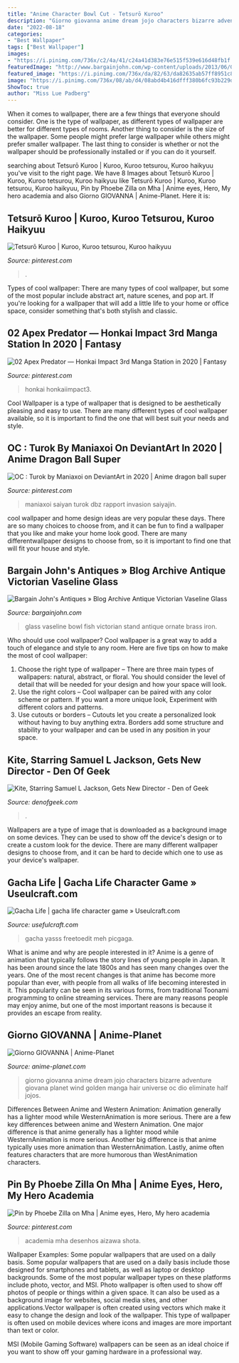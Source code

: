 ```yaml
---
title: "Anime Character Bowl Cut - Tetsurō Kuroo"
description: "Giorno giovanna anime dream jojo characters bizarre adventure giovana planet wind golden manga hair universe oc dio eliminate half jojos"
date: "2022-08-18"
categories:
- "Best Wallpaper"
tags: ["Best Wallpaper"]
images:
- "https://i.pinimg.com/736x/c2/4a/41/c24a41d383e76e515f539e616d48fb1f.jpg"
featuredImage: "http://www.bargainjohn.com/wp-content/uploads/2013/06/G797CFishBowl1.jpg"
featured_image: "https://i.pinimg.com/736x/da/82/63/da82635ab57ff8951c8bc98823ec2121.jpg"
image: "https://i.pinimg.com/736x/08/ab/d4/08abd4b416dfff380b6fc93b229d07d8.jpg"
ShowToc: true
author: "Miss Lue Padberg"
---
```



When it comes to wallpaper, there are a few things that everyone should consider. One is the type of wallpaper, as different types of wallpaper are better for different types of rooms. Another thing to consider is the size of the wallpaper. Some people might prefer large wallpaper while others might prefer smaller wallpaper. The last thing to consider is whether or not the wallpaper should be professionally installed or if you can do it yourself.

	

		
searching about Tetsurō Kuroo | Kuroo, Kuroo tetsurou, Kuroo haikyuu you've visit to the right page. We have 8 Images about Tetsurō Kuroo | Kuroo, Kuroo tetsurou, Kuroo haikyuu like Tetsurō Kuroo | Kuroo, Kuroo tetsurou, Kuroo haikyuu, Pin by Phoebe Zilla on Mha | Anime eyes, Hero, My hero academia and also Giorno GIOVANNA | Anime-Planet. Here it is:
		
    
## Tetsurō Kuroo | Kuroo, Kuroo Tetsurou, Kuroo Haikyuu

<img loading=lazy src="https://i.pinimg.com/736x/da/82/63/da82635ab57ff8951c8bc98823ec2121.jpg" onerror="this.onerror=null;this.src='https://tse2.mm.bing.net/th?id=OIP.lyfWesiwLFCky9tJbV39OAHaNL&amp;pid=15.1';" alt="Tetsurō Kuroo | Kuroo, Kuroo tetsurou, Kuroo haikyuu">

_Source: pinterest.com_

>. 

	

Types of cool wallpaper:
There are many types of cool wallpaper, but some of the most popular include abstract art, nature scenes, and pop art. If you're looking for a wallpaper that will add a little life to your home or office space, consider something that's both stylish and classic.

    
## 02 Apex Predator — Honkai Impact 3rd Manga Station In 2020 | Fantasy

<img loading=lazy src="https://i.pinimg.com/736x/c2/4a/41/c24a41d383e76e515f539e616d48fb1f.jpg" onerror="this.onerror=null;this.src='https://tse1.mm.bing.net/th?id=OIP.F2VruEmMsxWGeqzUJOBtCQHaKd&amp;pid=15.1';" alt="02 Apex Predator — Honkai Impact 3rd Manga Station in 2020 | Fantasy">

_Source: pinterest.com_

>honkai honkaiimpact3. 

	

Cool Wallpaper is a type of wallpaper that is designed to be aesthetically pleasing and easy to use. There are many different types of cool wallpaper available, so it is important to find the one that will best suit your needs and style.

    
## OC : Turok By Maniaxoi On DeviantArt In 2020 | Anime Dragon Ball Super

<img loading=lazy src="https://i.pinimg.com/736x/dc/43/00/dc4300f1fe09e8914fb5474fb861f5d2.jpg" onerror="this.onerror=null;this.src='https://tse3.mm.bing.net/th?id=OIP.OizQkUfUmsSL4Gi3AqsHzQHaKd&amp;pid=15.1';" alt="OC : Turok by Maniaxoi on DeviantArt in 2020 | Anime dragon ball super">

_Source: pinterest.com_

>maniaxoi saiyan turok dbz rapport invasion saiyajin. 

	

cool wallpaper and home design ideas are very popular these days. There are so many choices to choose from, and it can be fun to find a wallpaper that you like and make your home look good. There are many differentwallpaper designs to choose from, so it is important to find one that will fit your house and style.

    
## Bargain John&#039;s Antiques » Blog Archive Antique Victorian Vaseline Glass

<img loading=lazy src="http://www.bargainjohn.com/wp-content/uploads/2013/06/G797CFishBowl1.jpg" onerror="this.onerror=null;this.src='https://tse2.mm.bing.net/th?id=OIP.fz2Gk0UcFXMdOmb56wP-iQHaG4&amp;pid=15.1';" alt="Bargain John&#039;s Antiques » Blog Archive Antique Victorian Vaseline Glass">

_Source: bargainjohn.com_

>glass vaseline bowl fish victorian stand antique ornate brass iron. 

	

Who should use cool wallpaper?
Cool wallpaper is a great way to add a touch of elegance and style to any room. Here are five tips on how to make the most of cool wallpaper: 
1) Choose the right type of wallpaper – There are three main types of wallpapers: natural, abstract, or floral. You should consider the level of detail that will be needed for your design and how your space will look. 
2) Use the right colors – Cool wallpaper can be paired with any color scheme or pattern. If you want a more unique look, Experiment with different colors and patterns. 
3) Use cutouts or borders – Cutouts let you create a personalized look without having to buy anything extra. Borders add some structure and stability to your wallpaper and can be used in any position in your space.

    
## Kite, Starring Samuel L Jackson, Gets New Director - Den Of Geek

<img loading=lazy src="https://www.denofgeek.com/wp-content/uploads/2013/02/604243690.jpg?fit=1024%2C768" onerror="this.onerror=null;this.src='https://tse2.mm.bing.net/th?id=OIP.OrJ94HI9e17XJNSMJrGExwHaFj&amp;pid=15.1';" alt="Kite, Starring Samuel L Jackson, Gets New Director - Den of Geek">

_Source: denofgeek.com_

>. 

	

Wallpapers are a type of image that is downloaded as a background image on some devices. They can be used to show off the device's design or to create a custom look for the device. There are many different wallpaper designs to choose from, and it can be hard to decide which one to use as your device's wallpaper.

    
## Gacha Life | Gacha Life Character Game » Useulcraft.com

<img loading=lazy src="https://www.usefulcraft.com/wp-content/uploads/2019/12/gacha-life-5.jpg" onerror="this.onerror=null;this.src='https://tse1.mm.bing.net/th?id=OIP.PFkqfbGUZcSgPp0_6YqH3QHaFq&amp;pid=15.1';" alt="Gacha Life | gacha life character game » Useulcraft.com">

_Source: usefulcraft.com_

>gacha yasss freetoedit meh picgaga. 

	

What is anime and why are people interested in it?
Anime is a genre of animation that typically follows the story lines of young people in Japan. It has been around since the late 1800s and has seen many changes over the years. One of the most recent changes is that anime has become more popular than ever, with people from all walks of life becoming interested in it. This popularity can be seen in its various forms, from traditional Toonami programming to online streaming services. There are many reasons people may enjoy anime, but one of the most important reasons is because it provides an escape from reality.

    
## Giorno GIOVANNA | Anime-Planet

<img loading=lazy src="https://www.anime-planet.com/images/characters/giorno-giovanna-28516.jpg" onerror="this.onerror=null;this.src='https://tse1.mm.bing.net/th?id=OIP.ZDuMm8Al1Z2W65OoxC6l7QAAAA&amp;pid=15.1';" alt="Giorno GIOVANNA | Anime-Planet">

_Source: anime-planet.com_

>giorno giovanna anime dream jojo characters bizarre adventure giovana planet wind golden manga hair universe oc dio eliminate half jojos. 

	

Differences Between Anime and Western Animation: Animation generally has a lighter mood while WesternAnimation is more serious.
There are a few key differences between anime and Western Animation. One major difference is that anime generally has a lighter mood while WesternAnimation is more serious. Another big difference is that anime typically uses more animation than WesternAnimation. Lastly, anime often features characters that are more humorous than WestAnimation characters.

    
## Pin By Phoebe Zilla On Mha | Anime Eyes, Hero, My Hero Academia

<img loading=lazy src="https://i.pinimg.com/736x/08/ab/d4/08abd4b416dfff380b6fc93b229d07d8.jpg" onerror="this.onerror=null;this.src='https://tse1.mm.bing.net/th?id=OIP.jJC39dS9sYhbfQJidi-cfgHaI1&amp;pid=15.1';" alt="Pin by Phoebe Zilla on Mha | Anime eyes, Hero, My hero academia">

_Source: pinterest.com_

>academia mha desenhos aizawa shota. 

	

Wallpaper Examples: Some popular wallpapers that are used on a daily basis.
Some popular wallpapers that are used on a daily basis include those designed for smartphones and tablets, as well as laptop or desktop backgrounds. Some of the most popular wallpaper types on these platforms include photo, vector, and MSI. 
Photo wallpaper is often used to show off photos of people or things within a given space. It can also be used as a background image for websites, social media sites, and other applications.Vector wallpaper is often created using vectors which make it easy to change the design and look of the wallpaper. This type of wallpaper is often used on mobile devices where icons and images are more important than text or color. 

MSI (Mobile Gaming Software) wallpapers can be seen as an ideal choice if you want to show off your gaming hardware in a professional way.

